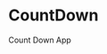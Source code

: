 # CountDown
 Count Down App
         
                        
                                                                                                                                                     
                                                                                                       
                                                                                                     
                                                                                         
                                                                             
                                                    
                                 
                       
       
  
   
